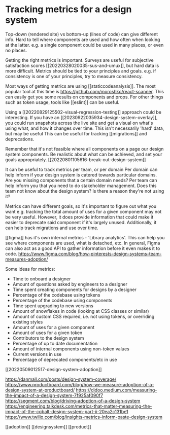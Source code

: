 # Tracking metrics for a design system

Top-down (rendered site) vs bottom-up (lines of code) can give different info.
Hard to tell where components are used and how often when looking at the latter. e.g. a single component could be used in many places, or even no places.

Getting the right metrics is important. Surveys are useful for subjective satisfaction scores [[20220328020035-sus-and-umux]], but hard data is more difficult. Metrics should be tied to your principles and goals. e.g. if consistency is one of your principles, try to measure consistency.

Most ways of getting metrics are using [[staticcodeanalysis]]. The most popular tool at this time is https://github.com/moroshko/react-scanner. This can easily get you some results on components and props. For other things such as token usage, tools like [[eslint]] can be useful.

Using a [[20220829125502-visual-regression-testing]] approach could be interesting. If you have an [[20230922035934-design-system-overlay]], you could run snapshots across the live site and get a visual on what's using what, and how it changes over time.
	This isn't necessarily 'hard' data, but may be useful
	This can be useful for tracking [[migrations]] and deprecations.

Remember that it's not feasible where all components on a page our design system components. Be realistic about what can be achieved, and set your goals appropriately. [[20220801105616-break-out-design-system]]

It can be useful to track metrics per team, or per domain
	Per domain can help inform if your design system is catered towards particular domains. Are you missing components that a certain domain needs?
	Per team can help inform you that you need to do stakeholder management. Does this team not know about the design system? Is there a reason they're not using it?

Metrics can have different goals, so it's important to figure out what you want
	e.g. tracking the total amount of uses for a given component may not be very useful. However, it does provide information that could make it easier to deprecate said component if it's largely unused.
	Additionally, it can help track migrations and use over time.

[[figma]] has it's own internal metrics - 'Library analytics'. This can help you see where components are used, what is detached, etc. In general, Figma can also act as a good API to gather information before it even makes it to code.
https://www.figma.com/blog/how-pinterests-design-systems-team-measures-adoption/

Some ideas for metrics:
- Time to onboard a designer
- Amount of questions asked by engineers to a designer
- Time spent creating components for designs by a designer
- Percentage of the codebase using tokens
- Percentage of the codebase using components
- Time spent upgrading to new versions
- Amount of snowflakes in code (looking at CSS classes or similar)
- Amount of custom CSS required, i.e. not using tokens, or overriding existing styles
- Amount of uses for a given component
- Amount of uses for a given token
- Contributors to the design system
- Percentage of up to date documentation
- Amount of internal components using non-token values
- Current versions in use
- Percentage of deprecated components/etc in use

[[20220509012517-design-system-adoption]]

https://danmall.com/posts/design-system-coverage/
https://www.productboard.com/blog/how-we-measure-adoption-of-a-design-system-at-productboard/
https://didoo.medium.com/measuring-the-impact-of-a-design-system-7f925af090f7
https://segment.com/blog/driving-adoption-of-a-design-system
https://engineering.talkdesk.com/metrics-that-matter-measuring-the-impact-of-the-cobalt-design-system-part-ii-20ea2c131be1
https://www.twilio.com/blog/insights-metrics-inform-paste-design-system

[[adoption]]
[[designsystem]]
[[product]]